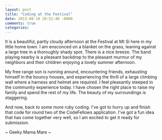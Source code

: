 ```yaml
---
layout: post
title: "Coding at the Festival"
date: 2013-08-10 20:52:40 -0800
comments: true
categories: 
---
```

It is a beautiful, partly cloudy afternoon at the Festival at Mt Si here in my little home town.  I am ensconced on a blanket on the grass, leaning against a large tree in a thoroughly shady spot.  There is a nice breeze.  The band playing nearby is a pleasant backdrop to the pleasant murmur of my neighbors and their children enjoying a lovely summer afternoon.

My free range son is running around, encountering friends, exhausting himself in the bouncy houses, and experiencing the thrill of a large climbing wall where a harness and helmet are required.  I feel pleasantly steeped in the community experience today.  I have chosen the right place to raise my family and spend the rest of my life.  The beauty of my surroundings is staggering.

And now, back to some more ruby coding.  I've got to hurry up and finish that code for round two of the CodeFellows application.  I've got a fun idea that has come together very well, so I am excited to get it ready for submission. 

~ Geeky Mama Mare ~
